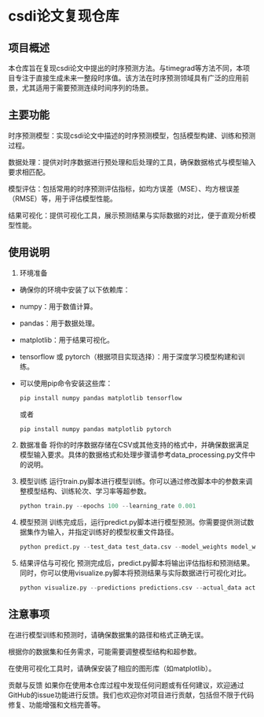 # csdi论文复现仓库
## 项目概述
本仓库旨在复现csdi论文中提出的时序预测方法。与timegrad等方法不同，本项目专注于直接生成未来一整段时序值。该方法在时序预测领域具有广泛的应用前景，尤其适用于需要预测连续时间序列的场景。

## 主要功能
时序预测模型：实现csdi论文中描述的时序预测模型，包括模型构建、训练和预测过程。

数据处理：提供对时序数据进行预处理和后处理的工具，确保数据格式与模型输入要求相匹配。

模型评估：包括常用的时序预测评估指标，如均方误差（MSE）、均方根误差（RMSE）等，用于评估模型性能。

结果可视化：提供可视化工具，展示预测结果与实际数据的对比，便于直观分析模型性能。

## 使用说明
1. 环境准备

- 确保你的环境中安装了以下依赖库：

- numpy：用于数值计算。

- pandas：用于数据处理。

- matplotlib：用于结果可视化。

- tensorflow 或 pytorch（根据项目实现选择）：用于深度学习模型构建和训练。

- 可以使用pip命令安装这些库：

    ```python
    pip install numpy pandas matplotlib tensorflow
    ```
    或者
    ```python
    pip install numpy pandas matplotlib pytorch
    ```
2. 数据准备
将你的时序数据存储在CSV或其他支持的格式中，并确保数据满足模型输入要求。具体的数据格式和处理步骤请参考data_processing.py文件中的说明。

3. 模型训练
运行train.py脚本进行模型训练。你可以通过修改脚本中的参数来调整模型结构、训练轮次、学习率等超参数。
    ```python
    python train.py --epochs 100 --learning_rate 0.001
    ```

4. 模型预测
训练完成后，运行predict.py脚本进行模型预测。你需要提供测试数据集作为输入，并指定训练好的模型权重文件路径。

    ```python
    python predict.py --test_data test_data.csv --model_weights model_weights.h5
    ```

5. 结果评估与可视化
预测完成后，predict.py脚本将输出评估指标和预测结果。同时，你可以使用visualize.py脚本将预测结果与实际数据进行可视化对比。

    ```python
    python visualize.py --predictions predictions.csv --actual_data actual_data.csv
    ```

## 注意事项

在进行模型训练和预测时，请确保数据集的路径和格式正确无误。

根据你的数据集和任务需求，可能需要调整模型结构和超参数。

在使用可视化工具时，请确保安装了相应的图形库（如matplotlib）。

贡献与反馈
如果你在使用本仓库过程中发现任何问题或有任何建议，欢迎通过GitHub的issue功能进行反馈。我们也欢迎你对项目进行贡献，包括但不限于代码修复、功能增强和文档完善等。